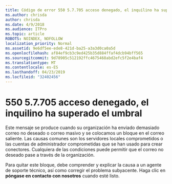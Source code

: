 ```yaml
---
title: Código de error 550 5.7.705 acceso denegado, el inquilino ha superado el umbral
ms.author: chrisda
author: chrisda
ms.date: 4/9/2018
ms.audience: ITPro
ms.topic: article
ROBOTS: NOINDEX, NOFOLLOW
localization_priority: Normal
ms.assetid: 9e6df5ee-ede8-421d-ba25-a3a3d0ca0a5d
ms.openlocfilehash: af84ef9cb3c9ed425b35d884ffaf4dcb94bff565
ms.sourcegitcommit: 9d78905c512192ffc4675468abd2efc5f2e4baf4
ms.translationtype: MT
ms.contentlocale: es-ES
ms.lasthandoff: 04/23/2019
ms.locfileid: "32402456"
---
```

# <a name="550-57705-access-denied-tenant-has-exceeded-threshold"></a>550 5.7.705 acceso denegado, el inquilino ha superado el umbral

Este mensaje se produce cuando su organización ha enviado demasiado correo no deseado o correo masivo y se colocamos un bloque en el correo saliente.
Las causas comunes son los servidores locales comprometidos o las cuentas de administrador comprometidas que se han usado para crear conectores. Cualquiera de las condiciones puede permitir que el correo no deseado pase a través de la organización.

Para quitar este bloque, debe comprender y explicar la causa a un agente de soporte técnico, así como corregir el problema subyacente.
Haga clic en **póngase en contacto con nosotros** cuando esté listo.
